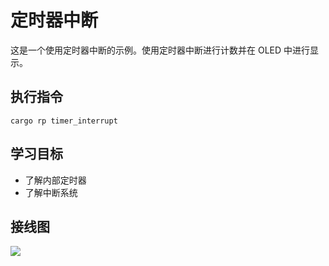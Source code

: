 # 定时器中断

这是一个使用定时器中断的示例。使用定时器中断进行计数并在 OLED 中进行显示。

## 执行指令

```shell
cargo rp timer_interrupt
```

## 学习目标

- 了解内部定时器
- 了解中断系统

## 接线图

![](../../images/6-1%20定时器定时中断.jpg)
